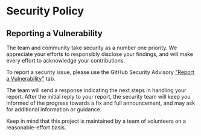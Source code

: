 # Security Policy

## Reporting a Vulnerability

The team and community take security as a number one priority.
We appreciate your efforts to responsibly disclose your findings, and will make every effort to acknowledge your contributions.

To report a security issue, please use the GitHub Security Advisory ["Report a Vulnerability"](https://github.com/nicolasauler/wolf_quake/security/advisories/new) tab.

The team will send a response indicating the next steps in handling your report.
After the initial reply to your report, the security team will keep you informed of the progress towards a fix and full announcement,
and may ask for additional information or guidance.

Keep in mind that this project is maintained by a team of volunteers on a reasonable-effort basis.
